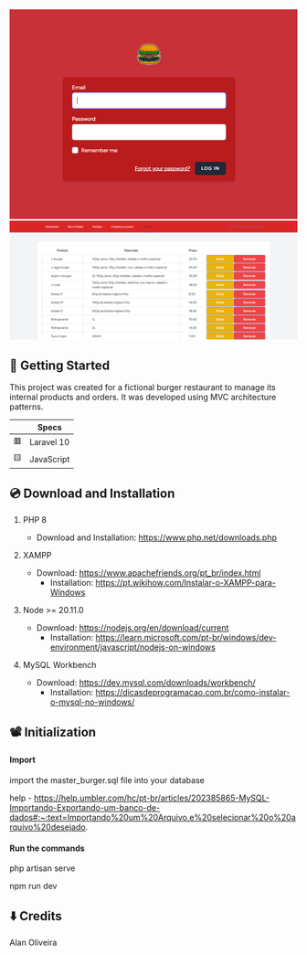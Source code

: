 <img src="public/img/Captura de tela 2024-04-29 112948.png"> 
<img src="public/img/Captura de tela 2024-04-29 113052.png"> 

## :hamburger: Getting Started

This project was created for a fictional burger restaurant to manage its internal products and orders. It was developed using MVC architecture patterns.

|   |    Specs   |
| - | ---------- |
| :red_square: | Laravel 10 |
| :yellow_square: | JavaScript |

## :cd: Download and Installation

1. PHP 8 
   - Download and Installation: https://www.php.net/downloads.php

2. XAMPP
   - Download: https://www.apachefriends.org/pt_br/index.html
     - Installation: https://pt.wikihow.com/Instalar-o-XAMPP-para-Windows

3. Node >= 20.11.0
   - Download: https://nodejs.org/en/download/current
       - Installation: https://learn.microsoft.com/pt-br/windows/dev-environment/javascript/nodejs-on-windows 

4. MySQL Workbench
   - Download: https://dev.mysql.com/downloads/workbench/
     - Installation: https://dicasdeprogramacao.com.br/como-instalar-o-mysql-no-windows/

## 📽️ Initialization

#### Import

import the master_burger.sql file into your database

help - https://help.umbler.com/hc/pt-br/articles/202385865-MySQL-Importando-Exportando-um-banco-de-dados#:~:text=Importando%20um%20Arquivo,e%20selecionar%20o%20arquivo%20desejado.

#### Run the commands

php artisan serve

npm run dev

## :arrow_down: Credits

Alan Oliveira
